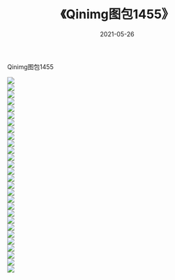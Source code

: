 ﻿---
layout: post
title:  《Qinimg图包1455》
date:   2021-05-26
img: http://imgx.orgx.ga/Qinimg图包/Qinimg图包1455/000.jpg
categories: [美女, 清纯, 唯美]
---

Qinimg图包1455

 ![](http://imgx.orgx.ga/Qinimg图包/Qinimg图包1455/001.jpg) <br>![](http://imgx.orgx.ga/Qinimg图包/Qinimg图包1455/002.jpg) <br>![](http://imgx.orgx.ga/Qinimg图包/Qinimg图包1455/003.jpg) <br>![](http://imgx.orgx.ga/Qinimg图包/Qinimg图包1455/004.jpg) <br>![](http://imgx.orgx.ga/Qinimg图包/Qinimg图包1455/005.jpg) <br>![](http://imgx.orgx.ga/Qinimg图包/Qinimg图包1455/006.jpg) <br>![](http://imgx.orgx.ga/Qinimg图包/Qinimg图包1455/007.jpg) <br>![](http://imgx.orgx.ga/Qinimg图包/Qinimg图包1455/008.jpg) <br>![](http://imgx.orgx.ga/Qinimg图包/Qinimg图包1455/009.jpg) <br>![](http://imgx.orgx.ga/Qinimg图包/Qinimg图包1455/010.jpg) <br>![](http://imgx.orgx.ga/Qinimg图包/Qinimg图包1455/011.jpg) <br>![](http://imgx.orgx.ga/Qinimg图包/Qinimg图包1455/012.jpg) <br>![](http://imgx.orgx.ga/Qinimg图包/Qinimg图包1455/013.jpg) <br>![](http://imgx.orgx.ga/Qinimg图包/Qinimg图包1455/014.jpg) <br>![](http://imgx.orgx.ga/Qinimg图包/Qinimg图包1455/015.jpg) <br>![](http://imgx.orgx.ga/Qinimg图包/Qinimg图包1455/016.jpg) <br>![](http://imgx.orgx.ga/Qinimg图包/Qinimg图包1455/017.jpg) <br>![](http://imgx.orgx.ga/Qinimg图包/Qinimg图包1455/018.jpg) <br>![](http://imgx.orgx.ga/Qinimg图包/Qinimg图包1455/019.jpg) <br>![](http://imgx.orgx.ga/Qinimg图包/Qinimg图包1455/020.jpg) <br>![](http://imgx.orgx.ga/Qinimg图包/Qinimg图包1455/021.jpg) <br>![](http://imgx.orgx.ga/Qinimg图包/Qinimg图包1455/022.jpg) <br>![](http://imgx.orgx.ga/Qinimg图包/Qinimg图包1455/023.jpg) <br>![](http://imgx.orgx.ga/Qinimg图包/Qinimg图包1455/024.jpg) <br>![](http://imgx.orgx.ga/Qinimg图包/Qinimg图包1455/025.jpg) <br>![](http://imgx.orgx.ga/Qinimg图包/Qinimg图包1455/026.jpg) <br>![](http://imgx.orgx.ga/Qinimg图包/Qinimg图包1455/027.jpg) <br>![](http://imgx.orgx.ga/Qinimg图包/Qinimg图包1455/028.jpg) <br>
